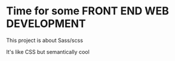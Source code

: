 # Time for some FRONT END WEB DEVELOPMENT
This project is about Sass/scss

It's like CSS but semantically cool

